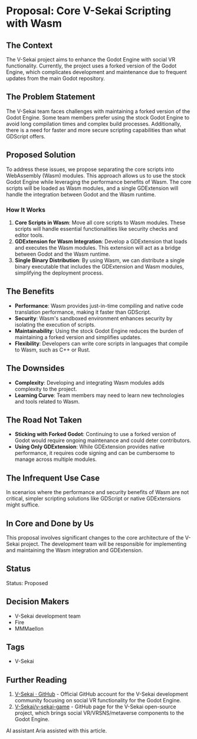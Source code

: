 # Proposal: Core V-Sekai Scripting with Wasm

## The Context

The V-Sekai project aims to enhance the Godot Engine with social VR functionality. Currently, the project uses a forked version of the Godot Engine, which complicates development and maintenance due to frequent updates from the main Godot repository.

## The Problem Statement

The V-Sekai team faces challenges with maintaining a forked version of the Godot Engine. Some team members prefer using the stock Godot Engine to avoid long compilation times and complex build processes. Additionally, there is a need for faster and more secure scripting capabilities than what GDScript offers.

## Proposed Solution

To address these issues, we propose separating the core scripts into WebAssembly (Wasm) modules. This approach allows us to use the stock Godot Engine while leveraging the performance benefits of Wasm. The core scripts will be loaded as Wasm modules, and a single GDExtension will handle the integration between Godot and the Wasm runtime.

### How It Works

1. **Core Scripts in Wasm**: Move all core scripts to Wasm modules. These scripts will handle essential functionalities like security checks and editor tools.
2. **GDExtension for Wasm Integration**: Develop a GDExtension that loads and executes the Wasm modules. This extension will act as a bridge between Godot and the Wasm runtime.
3. **Single Binary Distribution**: By using Wasm, we can distribute a single binary executable that includes the GDExtension and Wasm modules, simplifying the deployment process.

## The Benefits

- **Performance**: Wasm provides just-in-time compiling and native code translation performance, making it faster than GDScript.
- **Security**: Wasm's sandboxed environment enhances security by isolating the execution of scripts.
- **Maintainability**: Using the stock Godot Engine reduces the burden of maintaining a forked version and simplifies updates.
- **Flexibility**: Developers can write core scripts in languages that compile to Wasm, such as C++ or Rust.

## The Downsides

- **Complexity**: Developing and integrating Wasm modules adds complexity to the project.
- **Learning Curve**: Team members may need to learn new technologies and tools related to Wasm.

## The Road Not Taken

- **Sticking with Forked Godot**: Continuing to use a forked version of Godot would require ongoing maintenance and could deter contributors.
- **Using Only GDExtension**: While GDExtension provides native performance, it requires code signing and can be cumbersome to manage across multiple modules.

## The Infrequent Use Case

In scenarios where the performance and security benefits of Wasm are not critical, simpler scripting solutions like GDScript or native GDExtensions might suffice.

## In Core and Done by Us

This proposal involves significant changes to the core architecture of the V-Sekai project. The development team will be responsible for implementing and maintaining the Wasm integration and GDExtension.

## Status

Status: Proposed

## Decision Makers

- V-Sekai development team
- Fire
- MMMaellon

## Tags

- V-Sekai

## Further Reading

1. [V-Sekai · GitHub](https://github.com/v-sekai) - Official GitHub account for the V-Sekai development community focusing on social VR functionality for the Godot Engine.
2. [V-Sekai/v-sekai-game](https://github.com/v-sekai/v-sekai-game) - GitHub page for the V-Sekai open-source project, which brings social VR/VRSNS/metaverse components to the Godot Engine.

AI assistant Aria assisted with this article.
